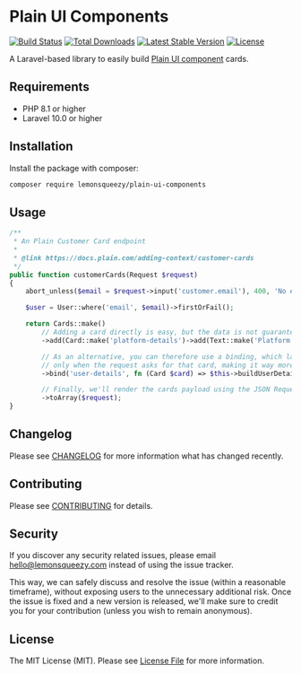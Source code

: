 # Plain UI Components

<p>
    <a href="https://github.com/lmsqueezy/plain-ui-components/actions"><img src="https://github.com/lmsqueezy/plain-ui-components/actions/workflows/tests.yml/badge.svg" alt="Build Status"></a>
    <a href="https://packagist.org/packages/lmsqueezy/plain-ui-components"><img src="https://img.shields.io/packagist/dt/lmsqueezy/plain-ui-components" alt="Total Downloads"></a>
    <a href="https://packagist.org/packages/lmsqueezy/plain-ui-components"><img src="https://img.shields.io/packagist/v/lmsqueezy/plain-ui-components" alt="Latest Stable Version"></a>
    <a href="https://packagist.org/packages/lmsqueezy/plain-ui-components"><img src="https://img.shields.io/packagist/l/lmsqueezy/plain-ui-components" alt="License"></a>
</p>

A Laravel-based library to easily build [Plain UI component](https://docs.plain.com/adding-context/ui-components) cards.

## Requirements

- PHP 8.1 or higher
- Laravel 10.0 or higher

## Installation

Install the package with composer:

```bash
composer require lemonsqueezy/plain-ui-components
```

## Usage

```php
/**
 * An Plain Customer Card endpoint
 *
 * @link https://docs.plain.com/adding-context/customer-cards
 */
public function customerCards(Request $request)
{
    abort_unless($email = $request->input('customer.email'), 400, 'No email provided.');

    $user = User::where('email', $email)->firstOrFail();

    return Cards::make()
        // Adding a card directly is easy, but the data is not guaranteed to be used by Plain.
        ->add(Card::make('platform-details')->add(Text::make('Platform Version: '.config('app.version')))

        // As an alternative, you can therefore use a binding, which lazily resolves
        // only when the request asks for that card, making it way more efficient.
        ->bind('user-details', fn (Card $card) => $this->buildUserDetailsCard($card, $user))

        // Finally, we'll render the cards payload using the JSON Request made by Plain.        
        ->toArray($request);
}
```

## Changelog

Please see [CHANGELOG](CHANGELOG.md) for more information what has changed recently.

## Contributing

Please see [CONTRIBUTING](CONTRIBUTING.md) for details.

## Security

If you discover any security related issues, please email hello@lemonsqueezy.com instead of using the issue tracker.

This way, we can safely discuss and resolve the issue (within a reasonable timeframe), without exposing users to the unnecessary additional risk.
Once the issue is fixed and a new version is released, we'll make sure to credit you for your contribution (unless you wish to remain anonymous).

## License

The MIT License (MIT). Please see [License File](LICENSE.md) for more information.

